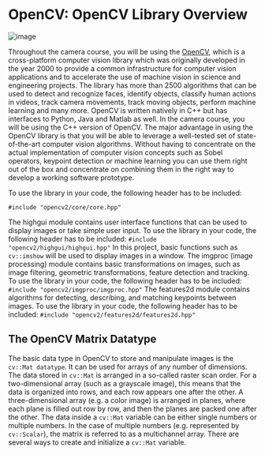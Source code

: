 # OpenCV: OpenCV Library Overview

![image](https://github.com/user-attachments/assets/d7c28ef2-0287-4acb-afaa-52365d0e170c)


Throughout the camera course, you will be using the [OpenCV]( https://opencv.org/), which is a cross-platform computer vision library which was originally developed in the year 2000 to provide a common infrastructure for computer vision applications and to accelerate the use of machine vision in science and engineering projects.
The library has more than 2500 algorithms that can be used to detect and recognize faces, identify objects, classify human actions in videos, track camera movements, track moving objects, perform machine learning and many more. OpenCV is written natively in C++ but has interfaces to Python, Java and Matlab as well. In the camera course, you will be using the C++ version of OpenCV.
The major advantage in using the OpenCV library is that you will be able to leverage a well-tested set of state-of-the-art computer vision algorithms. Without having to concentrate on the actual implementation of computer vision concepts such as Sobel operators, keypoint detection or machine learning you can use them right out of the box and concentrate on combining them in the right way to develop a working software prototype. 

To use the library in your code, the following header has to be included:
```
#include "opencv2/core/core.hpp"
```
The highgui module contains user interface functions that can be used to display images or take simple user input. To use the library in your code, the following header has to be included:
```#include "opencv2/highgui/highgui.hpp"```
In this project, basic functions such as ```cv::imshow``` will be used to display images in a window.
The imgproc (image processing) module contains basic transformations on images, such as image filtering, geometric transformations, feature detection and tracking. To use the library in your code, the following header has to be included:
```#include "opencv2/imgproc/imgproc.hpp"```
The features2d module contains algorithms for detecting, describing, and matching keypoints between images. To use the library in your code, the following header has to be included:
```#include "opencv2/features2d/features2d.hpp"```

## The OpenCV Matrix Datatype
The basic data type in OpenCV to store and manipulate images is the ```cv::Mat datatype```. It can be used for arrays of any number of dimensions. The data stored in ```cv::Mat``` is arranged in a so-called raster scan order. For a two-dimensional array (such as a grayscale image), this means that the data is organized into rows, and each row appears one after the other. A three-dimensional array (e.g. a color image) is arranged in planes, where each plane is filled out row by row, and then the planes are packed one after the other.
The data inside a ```cv::Mat``` variable can be either single numbers or multiple numbers. In the case of multiple numbers (e.g. represented by ```cv::Scalar```), the matrix is referred to as a multichannel array. There are several ways to create and initialize a ```cv::Mat``` variable. 

